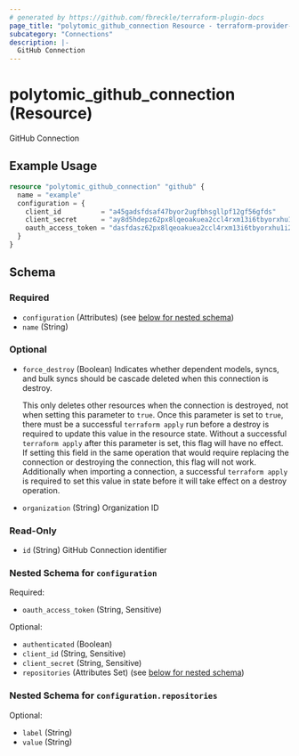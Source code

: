 ```yaml
---
# generated by https://github.com/fbreckle/terraform-plugin-docs
page_title: "polytomic_github_connection Resource - terraform-provider-polytomic"
subcategory: "Connections"
description: |-
  GitHub Connection
---
```


# polytomic_github_connection (Resource)

GitHub Connection

## Example Usage

```terraform
resource "polytomic_github_connection" "github" {
  name = "example"
  configuration = {
    client_id          = "a45gadsfdsaf47byor2ugfbhsgllpf12gf56gfds"
    client_secret      = "ay8d5hdepz62px8lqeoakuea2ccl4rxm13i6tbyorxhu1i20kc8ruvksmzxq"
    oauth_access_token = "dasfdasz62px8lqeoakuea2ccl4rxm13i6tbyorxhu1i20kc8ruvksmzxq"
  }
}
```

<!-- schema generated by tfplugindocs -->
## Schema

### Required

- `configuration` (Attributes) (see [below for nested schema](#nestedatt--configuration))
- `name` (String)

### Optional

- `force_destroy` (Boolean) Indicates whether dependent models, syncs, and bulk syncs should be cascade
deleted when this connection is destroy.

  This only deletes other resources when the connection is destroyed, not when
setting this parameter to `true`. Once this parameter is set to `true`, there
must be a successful `terraform apply` run before a destroy is required to
update this value in the resource state. Without a successful `terraform apply`
after this parameter is set, this flag will have no effect. If setting this
field in the same operation that would require replacing the connection or
destroying the connection, this flag will not work. Additionally when importing
a connection, a successful `terraform apply` is required to set this value in
state before it will take effect on a destroy operation.
- `organization` (String) Organization ID

### Read-Only

- `id` (String) GitHub Connection identifier

<a id="nestedatt--configuration"></a>
### Nested Schema for `configuration`

Required:

- `oauth_access_token` (String, Sensitive)

Optional:

- `authenticated` (Boolean)
- `client_id` (String, Sensitive)
- `client_secret` (String, Sensitive)
- `repositories` (Attributes Set) (see [below for nested schema](#nestedatt--configuration--repositories))

<a id="nestedatt--configuration--repositories"></a>
### Nested Schema for `configuration.repositories`

Optional:

- `label` (String)
- `value` (String)


